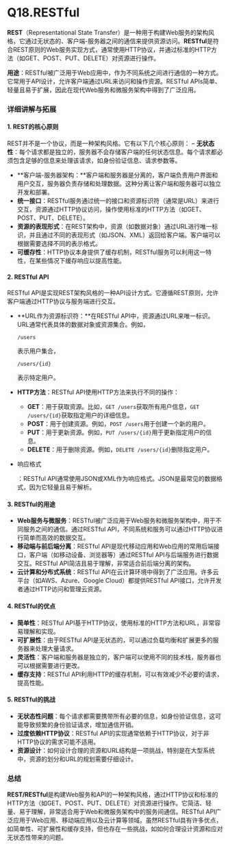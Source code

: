 # Q18.RESTful

**REST**（Representational State Transfer）是一种用于构建Web服务的架构风格，它通过无状态的、客户端-服务器之间的通信来提供资源访问。**RESTful**是符合REST原则的Web服务实现方式，通常使用HTTP协议，并通过标准的HTTP方法（如GET、POST、PUT、DELETE）对资源进行操作。

**用途**：RESTful被广泛用于Web应用中，作为不同系统之间进行通信的一种方式。它常用于API设计，允许客户端通过URL来访问和操作资源。RESTful APIs简单、轻量且易于扩展，因此在现代Web服务和微服务架构中得到了广泛应用。

### 详细讲解与拓展

#### 1. **REST的核心原则**

REST并不是一个协议，而是一种架构风格。它有以下几个核心原则：
– **无状态性**：每个请求都是独立的，服务器不会存储客户端的任何状态信息。每个请求都必须包含足够的信息来处理该请求，如身份验证信息、请求参数等。

- **客户端-服务器架构：**客户端和服务器是分离的，客户端负责用户界面和用户交互，服务器负责存储和处理数据。这种分离让客户端和服务器可以独立开发和部署。
- **统一接口**：RESTful服务通过统一的接口和资源标识符（通常是URL）来进行交互，资源通过HTTP协议访问，操作使用标准的HTTP方法（如GET、POST、PUT、DELETE）。
- **资源的表现形式**：在REST架构中，资源（如数据对象）通过URL进行唯一标识，并且通过不同的表现形式（如JSON、XML）返回给客户端。客户端可以根据需要选择不同的表示格式。
- **可缓存性**：HTTP协议本身提供了缓存机制，RESTful服务可以利用这一特性，在某些情况下缓存响应以提高性能。

#### 2. **RESTful API**

RESTful API是实现REST架构风格的一种API设计方式。它遵循REST原则，允许客户端通过HTTP协议与服务端进行交互。

- **URL作为资源标识符：**在RESTful API中，资源通过URL来唯一标识。URL通常代表具体的数据对象或资源集合。例如，

  ```
  /users
  ```

  表示用户集合，

  ```
  /users/{id}
  ```

  表示特定用户。

  

- **HTTP方法**：RESTful API使用HTTP方法来执行不同的操作：

  - **GET**：用于获取资源。比如，`GET /users`获取所有用户信息，`GET /users/{id}`获取指定用户的详细信息。
  - **POST**：用于创建资源。例如，`POST /users`用于创建一个新的用户。
  - **PUT**：用于更新资源。例如，`PUT /users/{id}`用于更新指定用户的信息。
  - **DELETE**：用于删除资源。例如，`DELETE /users/{id}`删除指定用户。

- 响应格式

  ：RESTful API通常使用JSON或XML作为响应格式。JSON是最常见的数据格式，因为它轻量且易于解析。

  

#### 3. **RESTful的用途**

- **Web服务与微服务**：RESTful被广泛应用于Web服务和微服务架构中，用于不同服务之间的通信。通过RESTful API，不同系统和服务可以通过HTTP协议进行简单而高效的数据交互。
- **移动端与前后端分离**：RESTful API是现代移动应用和Web应用的常用后端接口，客户端（如移动设备、浏览器等）通过RESTful API与后端服务进行数据交互。RESTful API简洁且易于理解，非常适合前后端分离的架构。
- **云计算和分布式系统**：RESTful API在云计算环境中得到了广泛应用。许多云平台（如AWS、Azure、Google Cloud）都提供RESTful API接口，允许开发者通过HTTP访问和管理云资源。

#### 4. **RESTful的优点**

- **简单性**：RESTful API基于HTTP协议，使用标准的HTTP方法和URL，非常容易理解和实现。
- **可扩展性**：由于RESTful API是无状态的，可以通过负载均衡和扩展更多的服务器来处理大量请求。
- **灵活性**：客户端和服务器是独立的，客户端可以使用不同的技术栈，服务器也可以根据需要进行更改。
- **缓存支持**：RESTful API利用HTTP的缓存机制，可以有效减少不必要的请求，提高性能。

#### 5. **RESTful的挑战**

- **无状态性问题**：每个请求都需要携带所有必要的信息，如身份验证信息，这可能导致频繁的身份验证请求，增加通信开销。
- **过度依赖HTTP协议**：RESTful API的实现通常依赖于HTTP协议，对于非HTTP协议的需求可能不适用。
- **资源设计**：如何设计合理的资源和URL结构是一项挑战，特别是在大型系统中，资源的划分和URL的规划需要仔细设计。

### 总结

**REST/RESTful**是构建Web服务和API的一种架构风格，通过HTTP协议和标准的HTTP方法（如GET、POST、PUT、DELETE）对资源进行操作。它简洁、轻量、易于理解，非常适合用于Web和微服务架构中的服务间通信。RESTful API广泛应用于Web应用、移动端应用以及云计算等领域。虽然RESTful具有许多优点，如简单性、可扩展性和缓存支持，但也存在一些挑战，如如何合理设计资源和应对无状态性带来的问题。